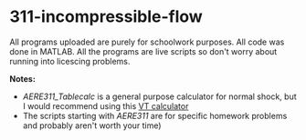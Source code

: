 # 311-incompressible-flow


All programs uploaded are purely for schoolwork purposes. All code was done in MATLAB. All the programs are live scripts so don't worry about running into licescing problems.  


**Notes:**

* *AERE311_Tablecalc* is a general purpose calculator for normal shock, but I would recommend using this [VT calculator](http://www.dept.aoe.vt.edu/~devenpor/aoe3114/calc.html)
* The scripts starting with *AERE311* are for specific homework problems and probably aren't worth your time)

